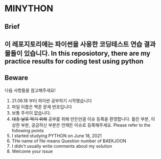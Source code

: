 # MINYTHON
## Brief
이 레포지토리에는 파이썬을 사용한 코딩테스트 연습 결과물들이 있습니다.
In this reposiotory, there are my practice results for coding test using python
---
## Beware
다음 사항들을 참고해주세요!
1. 21.06.18 부터 파이썬 공부하기 시작했습니다
2. 파일 이름은 백준 문제 번호입니다
3. 보통 주석이 없습니다.
4. ~~대충 날로 먹기 위해~~ 공부를 위해 만든만큼 이슈 등록을 환영합니다. 틀린 부분, 이상한 부분, 궁금하신 부분은 언제든 이슈로 등록해주세요.
Please refer to the following points
1. I started studying PYTHON on June 18, 2021
2. THe name of file means Question number of BAEKJOON
3. I didn't usually write comments about my solution
4. Welcome your issue
